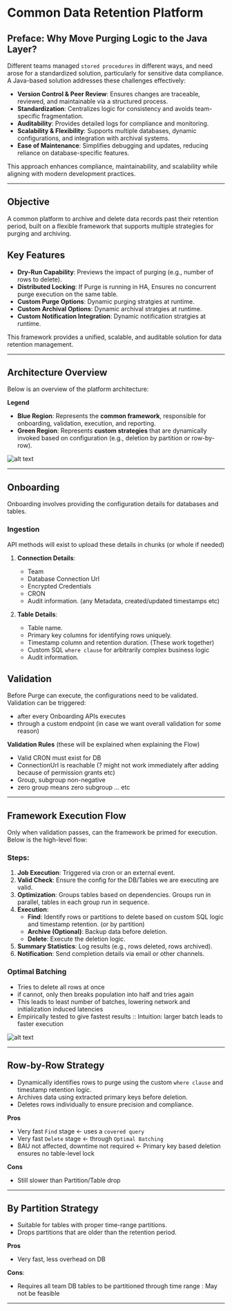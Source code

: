 # Common Data Retention Platform

## **Preface: Why Move Purging Logic to the Java Layer?**

Different teams managed `stored procedures` in different ways, and need arose for a standardized solution, particularly for sensitive data compliance. A Java-based solution addresses these challenges effectively:

- **Version Control & Peer Review**: Ensures changes are traceable, reviewed, and maintainable via a structured process.
- **Standardization**: Centralizes logic for consistency and avoids team-specific fragmentation.
- **Auditability**: Provides detailed logs for compliance and monitoring.
- **Scalability & Flexibility**: Supports multiple databases, dynamic configurations, and integration with archival systems.
- **Ease of Maintenance**: Simplifies debugging and updates, reducing reliance on database-specific features.

This approach enhances compliance, maintainability, and scalability while aligning with modern development practices.

---

## **Objective**

A common platform to archive and delete data records past their retention period, built on a flexible framework that supports multiple strategies for purging and archiving.

## **Key Features**

- **Dry-Run Capability**: Previews the impact of purging (e.g., number of rows to delete).
- **Distributed Locking**: If Purge is running in HA, Ensures no concurrent purge execution on the same table.
- **Custom Purge Options**: Dynamic purging stratgies at runtime.
- **Custom Archival Options**: Dynamic archival stratgies at runtime.
- **Custom Notification Integration**: Dynamic notification stratgies at runtime.

This framework provides a unified, scalable, and auditable solution for data retention management.

---

## **Architecture Overview**

Below is an overview of the platform architecture:

**Legend**

- **Blue Region**: Represents the **common framework**, responsible for onboarding, validation, execution, and reporting.
- **Green Region**: Represents **custom strategies** that are dynamically invoked based on configuration (e.g., deletion by partition or row-by-row).

![alt text](Overview.png)

---

## **Onboarding**

Onboarding involves providing the configuration details for databases and tables.

### Ingestion

API methods will exist to upload these details in chunks (or whole if needed)

1. **Connection Details**:

   - Team
   - Database Connection Url
   - Encrypted Credentials
   - CRON
   - Audit information. (any Metadata, created/updated timestamps etc)

2. **Table Details**:
   - Table name.
   - Primary key columns for identifying rows uniquely.
   - Timestamp column and retention duration. (These work together)
   - Custom SQL `where clause` for arbitrarily complex business logic
   - Audit information.

## Validation

Before Purge can execute, the configurations need to be validated. Validation can be triggered:

- after every Onboarding APIs executes
- through a custom endpoint (in case we want overall validation for some reason)

**Validation Rules**
(these will be explained when explaining the Flow)

- Valid CRON must exist for DB
- ConnectionUrl is reachable (? might not work immediately after adding because of permission grants etc)
- Group, subgroup non-negative
- zero group means zero subgroup ... etc

---

## **Framework Execution Flow**

Only when validation passes, can the framework be primed for execution. Below is the high-level flow:

### **Steps**:

1. **Job Execution**: Triggered via cron or an external event.
2. **Valid Check**: Ensure the config for the DB/Tables we are executing are valid.
3. **Optimization**: Groups tables based on dependencies. Groups run in parallel, tables in each group run in sequence.
4. **Execution**:
   - **Find**: Identify rows or partitions to delete based on custom SQL logic and timestamp retention. (or by partition)
   - **Archive (Optional)**: Backup data before deletion.
   - **Delete**: Execute the deletion logic.
5. **Summary Statistics**: Log results (e.g., rows deleted, rows archived).
6. **Notification**: Send completion details via email or other channels.

### Optimal Batching

- Tries to delete all rows at once
- if cannot, only then breaks population into half and tries again
- This leads to least number of batches, lowering network and initialization induced latencies
- Empirically tested to give fastest results :: Intuition: larger batch leads to faster execution

![alt text](Flow.png)

---

## **Row-by-Row Strategy**

- Dynamically identifies rows to purge using the custom `where clause` and timestamp retention logic.
- Archives data using extracted primary keys before deletion.
- Deletes rows individually to ensure precision and compliance.

**Pros**

- Very fast `Find` stage <- uses a `covered query`
- Very fast `Delete` stage <- through `Optimal Batching`
- BAU not affected, downtime not required <- Primary key based deletion ensures no table-level lock

**Cons**

- Still slower than Partition/Table drop

---

## **By Partition Strategy**

- Suitable for tables with proper time-range partitions.
- Drops partitions that are older than the retention period.

**Pros**

- Very fast, less overhead on DB

**Cons**:

- Requires all team DB tables to be partitioned through time range : May not be feasible

---
